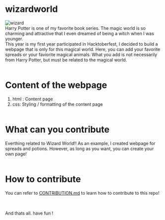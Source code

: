 # wizardworld
![wizard](https://w0.pngwave.com/png/868/46/computer-icons-witch-hat-witchcraft-wizard-caps-png-clip-art.png)
<br/>
Harry Potter is one of my favorite book series. The magic world is so charming and attractive that I even dreamed of being a witch when I was younger. <br/>
This year is my first year participated in Hacktoberfest, I decided to build a webpage that is only for this magical world. Here, you can add your favorite spreads or your faviorite magical animals. What you add is not necessarily from Harry Potter, but must be related to the magical world. 
<br/><br/>

# Content of the webpage
1. html : Content page
2. css: Styling / formatting of the content page 
<br/><br/>
# What can you contribute
Everthing related to Wizard World!! As an example, I created webpage for spreads and potions. However, as long as you want, you can create your own page! 
<br/><br/>
# How to contribute 
You can refer to [CONTRIBUTION.md](https://github.com/spillWizard/wizardworld/blob/main/CONTRIBUTION.md) to learn how to contribute to this repo!

<br/><br/>
And thats all. have fun !
